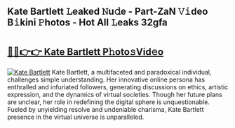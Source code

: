 ## Kate Bartlett 𝙻eaked 𝙽u𝚍e - Part-ZaN 𝚅𝚒deo B𝚒kini 𝙿hotos - Hot All 𝙻eaks 32gfa

# <h2><a href="http://ld0anu6.urlbe.top/?page=Kate+Bartlett">🔗🔗👉👉 Kate Bartlett P𝚑oto𝚜Vid𝚎o</a></h2>

[![Kate Bartlett](https://i.imgur.com/eBuTRDB.gif)](http://ld0anu6.urlbe.top/?page=Kate+Bartlett)
Kate Bartlett, a multifaceted and paradoxical individual, challenges simple understanding. Her innovative online persona has enthralled and infuriated followers, generating discussions on ethics, artistic expression, and the dynamics of virtual societies. Though her future plans are unclear, her role in redefining the digital sphere is unquestionable. Fueled by unyielding resolve and undeniable charisma, Kate Bartlett presence in the virtual universe is unparalleled.
